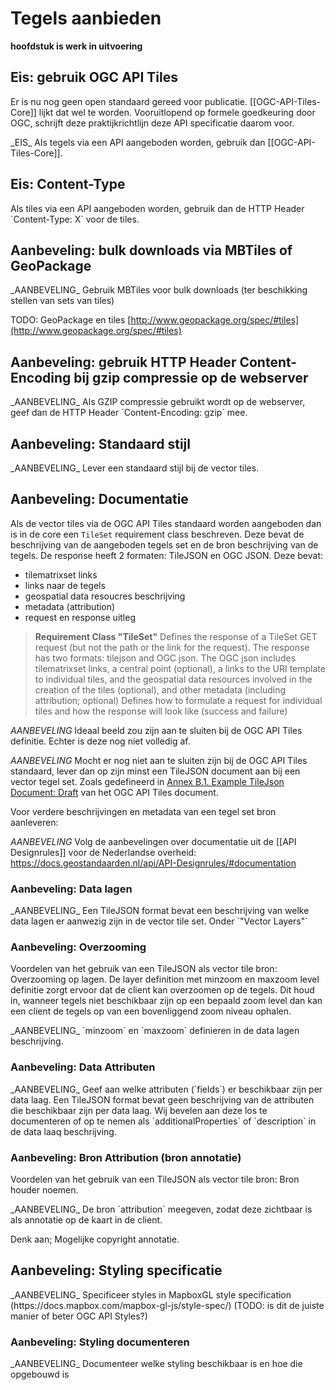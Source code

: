 # Tegels aanbieden
**hoofdstuk is werk in uitvoering**

## Eis: gebruik OGC API Tiles
Er is nu nog geen open standaard gereed voor publicatie. [[OGC-API-Tiles-Core]] lijkt dat wel te worden. Vooruitlopend op formele goedkeuring door OGC, schrijft deze praktijkrichtlijn deze API specificatie daarom voor.

<div class="advisement">
_EIS_ Als tegels via een API aangeboden worden, gebruik dan [[OGC-API-Tiles-Core]].
</div>


## Eis: Content-Type
<div class="advisement">
Als tiles via een API aangeboden worden, gebruik dan de HTTP Header `Content-Type: X` voor de tiles.
</div>

## Aanbeveling: bulk downloads via MBTiles of GeoPackage
<div class="informative">
_AANBEVELING_ Gebruik MBTiles voor bulk downloads (ter beschikking stellen van sets van tiles)

TODO: GeoPackage en tiles [http://www.geopackage.org/spec/#tiles](http://www.geopackage.org/spec/#tiles)
</div>

## Aanbeveling: gebruik HTTP Header Content-Encoding bij gzip compressie op de webserver

<div class="informative">
_AANBEVELING_ Als GZIP compressie gebruikt wordt op de webserver, geef dan de HTTP Header `Content-Encoding: gzip` mee.
</div>

## Aanbeveling: Standaard stijl

<div class="informative">
_AANBEVELING_ Lever een standaard stijl bij de vector tiles.
</div>


## Aanbeveling: Documentatie

Als de vector tiles via de OGC API Tiles standaard worden aangeboden dan is in de core een `TileSet` requirement class beschreven. Deze bevat de beschrijving van de aangeboden tegels set en de bron beschrijving van de tegels. De response heeft 2 formaten: TileJSON en OGC JSON.
Deze bevat:
- tilematrixset links
- links naar de tegels
- geospatial data resoucres beschrijving
- metadata (attribution)
- request en response uitleg 

> **Requirement Class "TileSet"** Defines the response of a TileSet GET request (but not the path or the link for the request). The response has two formats: tilejson and OGC json. The OGC json includes tilematrixset links, a central point (optional), a links to the URI template to individual tiles, and the geospatial data resources involved in the creation of the tiles (optional), and other metadata (including attribution; optional) Defines how to formulate a request for individual tiles and how the response will look like (success and failure)

<div class="informative">

_AANBEVELING_ Ideaal beeld zou zijn aan te sluiten bij de OGC API Tiles definitie. Echter is deze nog niet volledig af. 

_AANBEVELING_ Mocht er nog niet aan te sluiten zijn bij de OGC API Tiles standaard, lever dan op zijn minst een TileJSON document aan bij een vector tegel set. Zoals gedefineerd in [Annex B.1. Example TileJson Document: Draft](https://htmlpreview.github.io/?https://github.com/opengeospatial/OGC-API-Tiles/blob/master/core/standard/OAPI_Tiles.html#_example_tilejson_document) van het OGC API Tiles document. 

Voor verdere beschrijvingen en metadata van een tegel set bron aanleveren:

_AANBEVELING_ Volg de aanbevelingen over documentatie uit de [[API Designrules]] voor de Nederlandse overheid: https://docs.geostandaarden.nl/api/API-Designrules/#documentation
</div>


### Aanbeveling: Data lagen
<div class="informative">
_AANBEVELING_ Een TileJSON format bevat een beschrijving van welke data lagen er aanwezig zijn in de vector tile set. Onder `"Vector Layers"`
</div>

### Aanbeveling: Overzooming
Voordelen van het gebruik van een TileJSON als vector tile bron: Overzooming op lagen. 
De layer definition met minzoom en maxzoom level definitie zorgt ervoor dat de client kan overzoomen op de tegels. Dit houd in, wanneer tegels niet beschikbaar zijn op een bepaald zoom level dan kan een client de tegels op van een bovenliggend zoom niveau ophalen.
<div class="informative">
_AANBEVELING_ `minzoom` en `maxzoom` definieren in de data lagen beschrijving. 
</div>

### Aanbeveling: Data Attributen 
<div class="informative">
_AANBEVELING_  Geef aan welke attributen (`fields`) er beschikbaar zijn per data laag. Een TileJSON format bevat geen beschrijving van de attributen die beschikbaar zijn per data laag. Wij bevelen aan deze los te documenteren of op te nemen als `additionalProperties` of `description` in de data laaq beschrijving.  
</div>


### Aanbeveling: Bron Attribution (bron annotatie)

Voordelen van het gebruik van een TileJSON als vector tile bron: Bron houder noemen. 

<div class="informative">
_AANBEVELING_  De bron `attribution` meegeven, zodat deze zichtbaar is als annotatie op de kaart in de client.
</div>

Denk aan; Mogelijke copyright annotatie. 

## Aanbeveling: Styling specificatie

<div class="informative">
_AANBEVELING_ Specificeer styles in MapboxGL style specification (https://docs.mapbox.com/mapbox-gl-js/style-spec/) (TODO: is dit de juiste manier of beter OGC API Styles?)
</div>

### Aanbeveling: Styling documenteren
<div class="informative">
_AANBEVELING_ Documenteer welke styling beschikbaar is en hoe die opgebouwd is
</div>
